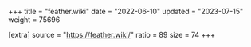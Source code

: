 +++
title = "feather.wiki"
date = "2022-06-10"
updated = "2023-07-15"
weight = 75696

[extra]
source = "https://feather.wiki/"
ratio = 89
size = 74
+++
